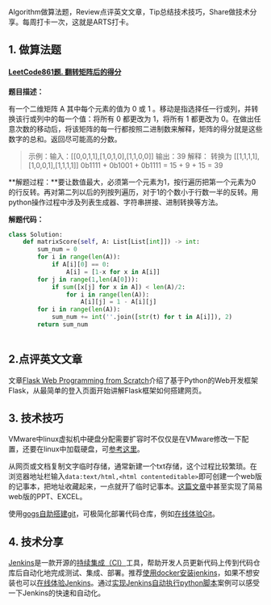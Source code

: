Algorithm做算法题，Review点评英文文章，Tip总结技术技巧，Share做技术分享。每周打卡一次，这就是ARTS打卡。

## 1. 做算法题

#### [LeetCode861题. 翻转矩阵后的得分](https://leetcode-cn.com/problems/score-after-flipping-matrix/)

**题目描述：**

有一个二维矩阵 A 其中每个元素的值为 0 或 1 。移动是指选择任一行或列，并转换该行或列中的每一个值：将所有 0 都更改为 1，将所有 1 都更改为 0。在做出任意次数的移动后，将该矩阵的每一行都按照二进制数来解释，矩阵的得分就是这些数字的总和。返回尽可能高的分数。

> 示例：输入：[[0,0,1,1],[1,0,1,0],[1,1,0,0]]
> 输出：39
> 解释：
> 转换为 [[1,1,1,1],[1,0,0,1],[1,1,1,1]]
> 0b1111 + 0b1001 + 0b1111 = 15 + 9 + 15 = 39

**解题过程：**要让数值最大，必须第一个元素为1，按行遍历把第一个元素为0的行反转。再对第二列以后的列按列遍历，对于1的个数小于行数一半的反转。用python操作过程中涉及列表生成器、字符串拼接、进制转换等方法。

**解题代码：**

```python
class Solution:
    def matrixScore(self, A: List[List[int]]) -> int:
        sum_num = 0
        for i in range(len(A)):
            if A[i][0] == 0:
                A[i] = [1-x for x in A[i]]
        for j in range(1,len(A[0])):
            if sum([x[j] for x in A]) < len(A)/2:
                for i in range(len(A)):
                    A[i][j] = 1 - A[i][j]
        for i in range(len(A)):
            sum_num += int(''.join([str(t) for t in A[i]]), 2)
        return sum_num
                
```

## 2.点评英文文章

文章[Flask Web Programming from Scratch](https://hackernoon.com/flask-web-programming-from-scratch-9ada8088fde1)介绍了基于Python的Web开发框架Flask，从最简单的登入页面开始讲解Flask框架如何搭建网页。

## 3. 技术技巧

VMware中linux虚拟机中硬盘分配需要扩容时不仅仅是在VMware修改一下配置，还要在linux中加载硬盘，可[参考这里](https://blog.csdn.net/meng8203/article/details/93169805)。

从网页或文档复制文字临时存储，通常新建一个txt存储，这个过程比较繁琐。在浏览器地址栏输入`data:text/html,<html contenteditable>`即可创建一个web版的记事本，把地址收藏起来，一点就开了临时记事本。[这篇文章](https://zserge.com/posts/awfice/)中甚至实现了简易web版的PPT、EXCEL。

使用[gogs自助搭建git](https://gogs.io/)，可极简化部署代码仓库，例如[在线体验Git](http://istester.com/page/git.html)。

## 4. 技术分享

[Jenkins](https://www.jenkins.io/zh/)是一款开源的[持续集成（CI）](https://www.ruanyifeng.com/blog/2015/09/continuous-integration.html)工具，帮助开发人员更新代码上传到代码仓库后自动化地完成测试、集成、部署。推荐[使用docker安装jenkins](https://www.jianshu.com/p/0391e225e4a6)，如果不想安装也可以[在线体验Jenkins](http://istester.com/page/232.html)。通过[实现Jenkins自动执行python脚本](https://cloud.tencent.com/developer/article/1585371)案例可以感受一下Jenkins的快速和自动化。






